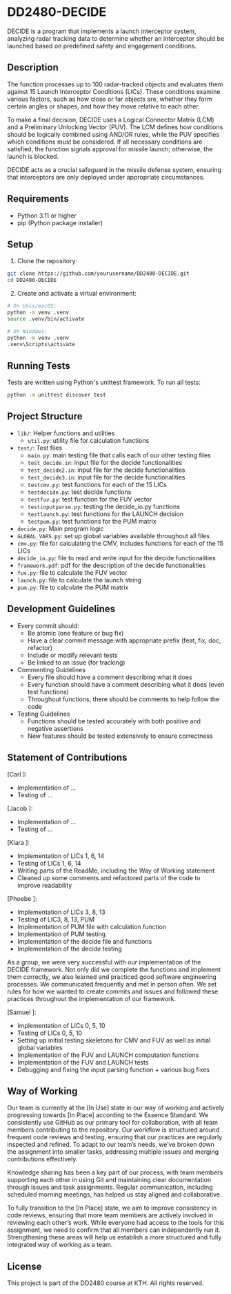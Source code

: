 # DD2480-DECIDE
DECIDE is a program that implements a launch interceptor system, analyzing radar tracking data to determine whether an interceptor should be launched based on predefined safety and engagement conditions.

## Description
The function processes up to 100 radar-tracked objects and evaluates them against 15 Launch Interceptor Conditions (LICs). These conditions examine various factors, such as how close or far objects are, whether they form certain angles or shapes, and how they move relative to each other.

To make a final decision, DECIDE uses a Logical Connector Matrix (LCM) and a Preliminary Unlocking Vector (PUV). The LCM defines how conditions should be logically combined using AND/OR rules, while the PUV specifies which conditions must be considered. If all necessary conditions are satisfied, the function signals approval for missile launch; otherwise, the launch is blocked.

DECIDE acts as a crucial safeguard in the missile defense system, ensuring that interceptors are only deployed under appropriate circumstances.

## Requirements

- Python 3.11 or higher
- pip (Python package installer)

## Setup

1. Clone the repository:

```bash
git clone https://github.com/yourusername/DD2480-DECIDE.git
cd DD2480-DECIDE
```

2. Create and activate a virtual environment:

```bash
# On Unix/macOS:
python -m venv .venv
source .venv/bin/activate

# On Windows:
python -m venv .venv
.venv\Scripts\activate
```

## Running Tests

Tests are written using Python's unittest framework. To run all tests:

```bash
python -m unittest discover test
```

## Project Structure

- `lib/`: Helper functions and utilities
  - `util.py`: utility file for calculation functions
- `test/`: Test files
  - `main.py`: main testing file that calls each of our other testing files
  - `test_decide.in`: input file for the decide functionalities
  - `test_decide2.in`: input file for the decide functionalities
  - `test_decide3.in`: input file for the decide functionalities
  - `testcmv.py`: test functions for each of the 15 LICs
  - `testdecide.py`: test decide functions
  - `testfuv.py`: test function for the FUV vector
  - `testinputparse.py`: testing the decide_io.py functions
  - `testlaunch.py`: test functions for the LAUNCH decision
  - `testpum.py`: test functions for the PUM matrix
- `decide.py`: Main program logic
- `GLOBAL_VARS.py`: set up global variables available throughout all files
- `cmv.py`: file for calculating the CMV, includes functions for each of the 15 LICs
- `decide_io.py`: file to read and write input for the decide functionalities
- `framework.pdf`: pdf for the description of the decide functionalities
- `fuv.py`: file to calculate the FUV vector
- `launch.py`: file to calculate the launch string
- `pum.py`: file to calculate the PUM matrix

## Development Guidelines

- Every commit should:
  - Be atomic (one feature or bug fix)
  - Have a clear commit message with appropriate prefix (feat, fix, doc, refactor)
  - Include or modify relevant tests
  - Be linked to an issue (for tracking)
- Commenting Guidelines
  - Every file should have a comment describing what it does
  - Every function should have a comment describing what it does (even test functions)
  - Throughout functions, there should be comments to help follow the code
- Testing Guidelines
  - Functions should be tested accurately with both positive and negative assertions
  - New features should be tested extensively to ensure correctness

## Statement of Contributions

[Carl ]:

- Implementation of ...
- Testing of ...

[Jacob ]:

- Implementation of ...
- Testing of ...

[Klara ]:

- Implementation of LICs 1, 6, 14
- Testing of LICs 1, 6, 14
- Writing parts of the ReadMe, including the Way of Working statement
- Cleaned up some comments and refactored parts of the code to improve readability

[Phoebe ]:

- Implementation of LICs 3, 8, 13
- Testing of LIC3, 8, 13, PUM
- Implementation of PUM file with calculation function
- Implementation of PUM testing
- Implementation of the decide file and functions
- Implementation of the decide testing

As a group, we were very successful with our implementation of the DECIDE framework. Not only did we complete the functions and implement them correctly, we also learned and practiced good software engineering processes. We communicated frequently and met in person often. We set rules for how we wanted to create commits and issues and followed these practices throughout the implementation of our framework.

[Samuel ]:

- Implementation of LICs 0, 5, 10
- Testing of LICs 0, 5, 10
- Setting up initial testing skeletons for CMV and FUV as well as initial global variables
- Implementation of the FUV and LAUNCH computation functions
- Implementation of the FUV and LAUNCH tests
- Debugging and fixing the input parsing function + various bug fixes

## Way of Working

Our team is currently at the [In Use] state in our way of working and actively progressing towards [In Place] according to the Essence Standard. We consistently use GitHub as our primary tool for collaboration, with all team members contributing to the repository. Our workflow is structured around frequent code reviews and testing, ensuring that our practices are regularly inspected and refined. To adapt to our team’s needs, we’ve broken down the assignment into smaller tasks, addressing multiple issues and merging contributions effectively.

Knowledge sharing has been a key part of our process, with team members supporting each other in using Git and maintaining clear documentation through issues and task assignments. Regular communication, including scheduled morning meetings, has helped us stay aligned and collaborative.

To fully transition to the [In Place] state, we aim to improve consistency in code reviews, ensuring that more team members are actively involved in reviewing each other’s work. While everyone had access to the tools for this assignment, we need to confirm that all members can independently run it. Strengthening these areas will help us establish a more structured and fully integrated way of working as a team.


## License

This project is part of the DD2480 course at KTH. All rights reserved.
